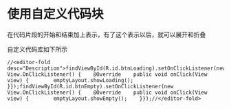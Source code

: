 # 使用自定义代码块

在代码片段的开始和结束加上表示，有了这个表示以后，就可以展开和折叠

自定义代码库如下所示

```
//<editor-fold desc="Description">findViewById(R.id.btnLoading).setOnClickListener(new View.OnClickListener() {    @Override    public void onClick(View view) {        emptyLayout.showLoading();    }});findViewById(R.id.btnEmpty).setOnClickListener(new View.OnClickListener() {    @Override    public void onClick(View view) {        emptyLayout.showEmpty();    }});//</editor-fold>
```



